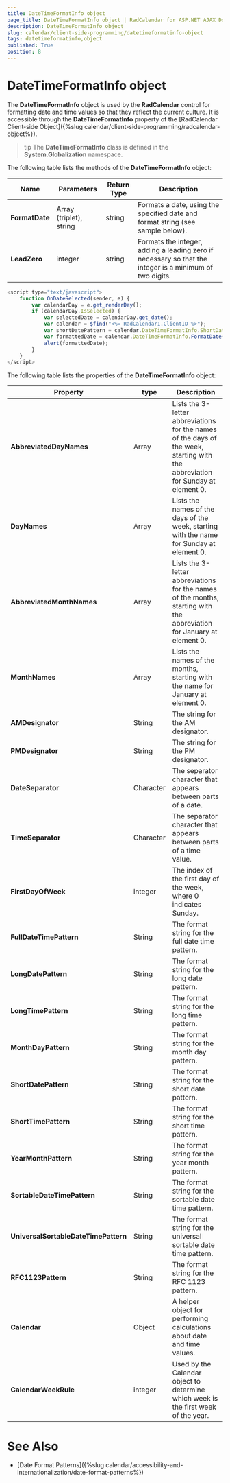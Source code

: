 ```yaml
---
title: DateTimeFormatInfo object
page_title: DateTimeFormatInfo object | RadCalendar for ASP.NET AJAX Documentation
description: DateTimeFormatInfo object
slug: calendar/client-side-programming/datetimeformatinfo-object
tags: datetimeformatinfo,object
published: True
position: 8
---
```


# DateTimeFormatInfo object



The **DateTimeFormatInfo** object is used by the **RadCalendar** control for formatting date and time values so that they reflect the current culture. It is accessible through the **DateTimeFormatInfo** property of the [RadCalendar Client-side Object]({%slug calendar/client-side-programming/radcalendar-object%}).

>tip 
The **DateTimeFormatInfo** class is defined in the **System.Globalization** namespace.
>


The following table lists the methods of the **DateTimeFormatInfo** object:


| Name | Parameters | Return Type | Description |
| ------ | ------ | ------ | ------ |
| **FormatDate** |Array (triplet), string|string|Formats a date, using the specified date and format string (see sample below).|
| **LeadZero** |integer|string|Formats the integer, adding a leading zero if necessary so that the integer is a minimum of two digits.|

````JavaScript
<script type="text/javascript">
	function OnDateSelected(sender, e) {
        var calendarDay = e.get_renderDay();
        if (calendarDay.IsSelected) {
            var selectedDate = calendarDay.get_date();
            var calendar = $find("<%= RadCalendar1.ClientID %>");
            var shortDatePattern = calendar.DateTimeFormatInfo.ShortDatePattern;
            var formattedDate = calendar.DateTimeFormatInfo.FormatDate(selectedDate, shortDatePattern);
            alert(formattedDate);
        }
    }
</script>	
````



The following table lists the properties of the **DateTimeFormatInfo** object:


| Property | type | Description |
| ------ | ------ | ------ |
| **AbbreviatedDayNames** |Array|Lists the 3-letter abbreviations for the names of the days of the week, starting with the abbreviation for Sunday at element 0.|
| **DayNames** |Array|Lists the names of the days of the week, starting with the name for Sunday at element 0.|
| **AbbreviatedMonthNames** |Array|Lists the 3-letter abbreviations for the names of the months, starting with the abbreviation for January at element 0.|
| **MonthNames** |Array|Lists the names of the months, starting with the name for January at element 0.|
| **AMDesignator** |String|The string for the AM designator.|
| **PMDesignator** |String|The string for the PM designator.|
| **DateSeparator** |Character|The separator character that appears between parts of a date.|
| **TimeSeparator** |Character|The separator character that appears between parts of a time value.|
| **FirstDayOfWeek** |integer|The index of the first day of the week, where 0 indicates Sunday.|
| **FullDateTimePattern** |String|The format string for the full date time pattern.|
| **LongDatePattern** |String|The format string for the long date pattern.|
| **LongTimePattern** |String|The format string for the long time pattern.|
| **MonthDayPattern** |String|The format string for the month day pattern.|
| **ShortDatePattern** |String|The format string for the short date pattern.|
| **ShortTimePattern** |String|The format string for the short time pattern.|
| **YearMonthPattern** |String|The format string for the year month pattern.|
| **SortableDateTimePattern** |String|The format string for the sortable date time pattern.|
| **UniversalSortableDateTimePattern** |String|The format string for the universal sortable date time pattern.|
| **RFC1123Pattern** |String|The format string for the RFC 1123 pattern.|
| **Calendar** |Object|A helper object for performing calculations about date and time values.|
| **CalendarWeekRule** |integer|Used by the Calendar object to determine which week is the first week of the year.|

# See Also

 * [Date Format Patterns]({%slug calendar/accessibility-and-internationalization/date-format-patterns%})
